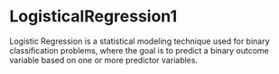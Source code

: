 # LogisticalRegression1
Logistic Regression is a statistical modeling technique used for binary classification problems, where the goal is to predict a binary outcome variable based on one or more predictor variables.
